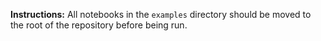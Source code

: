 **Instructions:** All notebooks in the `examples` directory should be moved to the root of the repository before being run.
